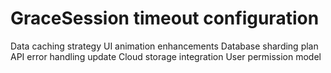 # GraceSession timeout configuration
Data caching strategy
UI animation enhancements
Database sharding plan
API error handling update
Cloud storage integration
User permission model

